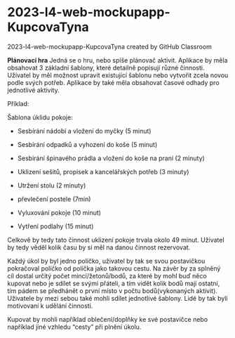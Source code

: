 # 2023-l4-web-mockupapp-KupcovaTyna
2023-l4-web-mockupapp-KupcovaTyna created by GitHub Classroom

**Plánovací hra**
Jedná se o hru, nebo spíše plánovač aktivit. 
Aplikace by měla obsahovat 3 základní šablony, které detailně popisují různé činnosti. Uživatel by měl možnost upravit existující šablonu nebo vytvořit zcela novou podle svých potřeb. Aplikace by také měla obsahovat časové odhady pro jednotlivé aktivity.

Příklad: 

Šablona úklidu pokoje:

- Sesbírání nádobí a vložení do myčky (5 minut)

- Sesbírání odpadků a vyhození do koše (5 minut)

- Sesbírání špinavého prádla a vložení do koše na praní (2 minuty)

- Uklizení sešitů, propisek a kancelářských potřeb (3 minuty)

- Utržení stolu (2 minuty)

- převlečení postele (7min)

- Vyluxování pokoje (10 minut)

- Vytření podlahy (15 minut)



Celkově by tedy tato činnost uklizení pokoje trvala okolo 49 minut. Uživatel by tedy věděl kolik času by si měl na danou činnost rezervovat. 

Každý úkol by byl jedno políčko, uživatel by tak se svou postavičkou pokračoval políčko od políčka jako takovou cestu. Na závěr by za splněný cíl dostal určitý počet mincí/žetonů/bodů, za které by mohl buď něco kupovat nebo je sdílet se svými přáteli, a tím vidět kolik bodů mají ostatní, tím pádem se předhánět o první místo v počtu bodů(vykonaných aktivit). Uživatele by mezi sebou také mohli sdílet jednotlivé šablony. Lidé by tak byli motivovaní k udělání činnosti. 

Kupovat by mohli například oblečení/doplňky ke své postavičce nebo například jiné vzhledu “cesty” při plnění úkolu.

